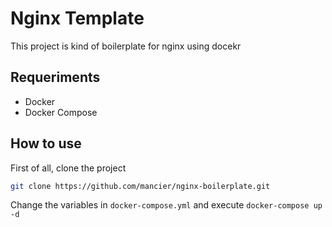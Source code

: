 # Nginx Template
This project is kind of boilerplate for nginx using docekr

## Requeriments
* Docker
* Docker Compose

## How to use
First of all, clone the project
```bash
git clone https://github.com/mancier/nginx-boilerplate.git
```

Change the variables in `docker-compose.yml` and execute `docker-compose up -d`
